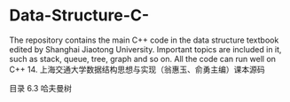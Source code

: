 # Data-Structure-C-
The repository contains the main C++ code in the data structure textbook edited by Shanghai Jiaotong University.  Important topics are included in it, such as stack, queue, tree, graph and so on. All the code can run well on C++ 14. 
上海交通大学数据结构思想与实现（翁惠玉、俞勇主编）课本源码

目录
6.3 哈夫曼树
